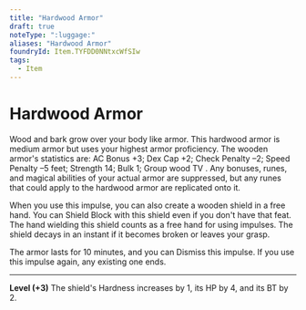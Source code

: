 ```yaml
---
title: "Hardwood Armor"
draft: true
noteType: ":luggage:"
aliases: "Hardwood Armor"
foundryId: Item.TYFDD0NNtxcWfSIw
tags:
  - Item
---
```


# Hardwood Armor

Wood and bark grow over your body like armor. This hardwood armor is medium armor but uses your highest armor proficiency. The wooden armor's statistics are: AC Bonus +3; Dex Cap +2; Check Penalty –2; Speed Penalty –5 feet; Strength 14; Bulk 1; Group wood TV . Any bonuses, runes, and magical abilities of your actual armor are suppressed, but any runes that could apply to the hardwood armor are replicated onto it.

When you use this impulse, you can also create a wooden shield in a free hand. You can Shield Block with this shield even if you don't have that feat. The hand wielding this shield counts as a free hand for using impulses. The shield decays in an instant if it becomes broken or leaves your grasp.

The armor lasts for 10 minutes, and you can Dismiss this impulse. If you use this impulse again, any existing one ends.

* * *

**Level (+3)** The shield's Hardness increases by 1, its HP by 4, and its BT by 2.
